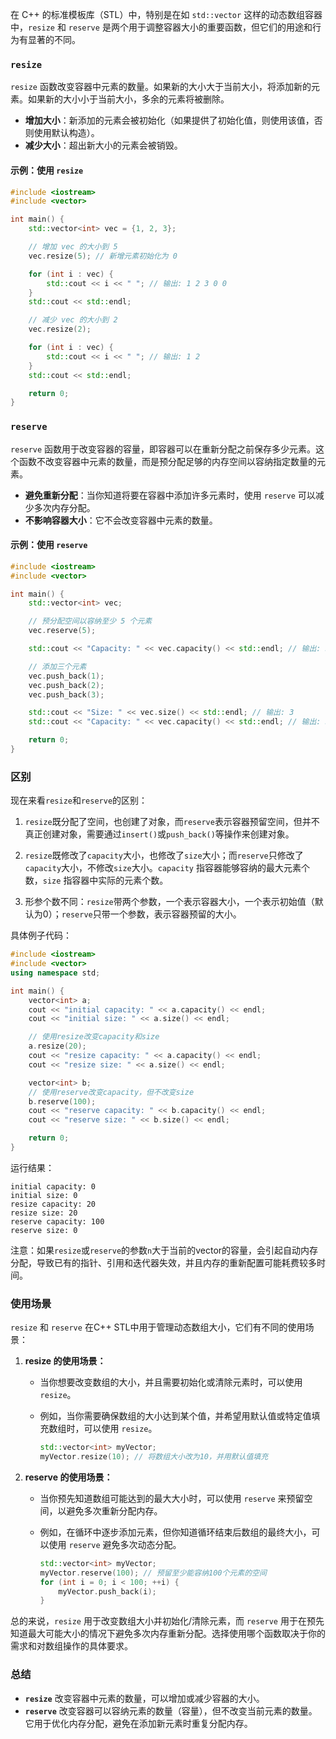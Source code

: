 在 C++ 的标准模板库（STL）中，特别是在如 `std::vector` 这样的动态数组容器中，`resize` 和 `reserve` 是两个用于调整容器大小的重要函数，但它们的用途和行为有显著的不同。

### `resize`

`resize` 函数改变容器中元素的数量。如果新的大小大于当前大小，将添加新的元素。如果新的大小小于当前大小，多余的元素将被删除。

- **增加大小**：新添加的元素会被初始化（如果提供了初始化值，则使用该值，否则使用默认构造）。
- **减少大小**：超出新大小的元素会被销毁。

#### 示例：使用 `resize`

```cpp
#include <iostream>
#include <vector>

int main() {
    std::vector<int> vec = {1, 2, 3};

    // 增加 vec 的大小到 5
    vec.resize(5); // 新增元素初始化为 0

    for (int i : vec) {
        std::cout << i << " "; // 输出: 1 2 3 0 0
    }
    std::cout << std::endl;

    // 减少 vec 的大小到 2
    vec.resize(2);

    for (int i : vec) {
        std::cout << i << " "; // 输出: 1 2
    }
    std::cout << std::endl;

    return 0;
}
```

### `reserve`

`reserve` 函数用于改变容器的容量，即容器可以在重新分配之前保存多少元素。这个函数不改变容器中元素的数量，而是预分配足够的内存空间以容纳指定数量的元素。

- **避免重新分配**：当你知道将要在容器中添加许多元素时，使用 `reserve` 可以减少多次内存分配。
- **不影响容器大小**：它不会改变容器中元素的数量。

#### 示例：使用 `reserve`

```cpp
#include <iostream>
#include <vector>

int main() {
    std::vector<int> vec;

    // 预分配空间以容纳至少 5 个元素
    vec.reserve(5);

    std::cout << "Capacity: " << vec.capacity() << std::endl; // 输出: 5

    // 添加三个元素
    vec.push_back(1);
    vec.push_back(2);
    vec.push_back(3);

    std::cout << "Size: " << vec.size() << std::endl; // 输出: 3
    std::cout << "Capacity: " << vec.capacity() << std::endl; // 输出: 5

    return 0;
}
```

### 区别

现在来看`resize`和`reserve`的区别：

1. `resize`既分配了空间，也创建了对象，而`reserve`表示容器预留空间，但并不真正创建对象，需要通过`insert()`或`push_back()`等操作来创建对象。

2. `resize`既修改了`capacity`大小，也修改了`size`大小；而`reserve`只修改了`capacity`大小，不修改`size`大小。`capacity` 指容器能够容纳的最大元素个数，`size` 指容器中实际的元素个数。

3. 形参个数不同：`resize`带两个参数，一个表示容器大小，一个表示初始值（默认为0）；`reserve`只带一个参数，表示容器预留的大小。

具体例子代码：

```cpp
#include <iostream>
#include <vector>
using namespace std;

int main() {
    vector<int> a;
    cout << "initial capacity: " << a.capacity() << endl;
    cout << "initial size: " << a.size() << endl;

    // 使用resize改变capacity和size
    a.resize(20);
    cout << "resize capacity: " << a.capacity() << endl;
    cout << "resize size: " << a.size() << endl;

    vector<int> b;
    // 使用reserve改变capacity，但不改变size
    b.reserve(100);
    cout << "reserve capacity: " << b.capacity() << endl;
    cout << "reserve size: " << b.size() << endl;

    return 0;
}
```

运行结果：

```
initial capacity: 0
initial size: 0
resize capacity: 20
resize size: 20
reserve capacity: 100
reserve size: 0
```

注意：如果`resize`或`reserve`的参数`n`大于当前的vector的容量，会引起自动内存分配，导致已有的指针、引用和迭代器失效，并且内存的重新配置可能耗费较多时间。

### 使用场景

`resize` 和 `reserve` 在C++ STL中用于管理动态数组大小，它们有不同的使用场景：

1. **resize 的使用场景：**
   - 当你想要改变数组的大小，并且需要初始化或清除元素时，可以使用 `resize`。
   - 例如，当你需要确保数组的大小达到某个值，并希望用默认值或特定值填充数组时，可以使用 `resize`。

     ```cpp
     std::vector<int> myVector;
     myVector.resize(10); // 将数组大小改为10，并用默认值填充
     ```

2. **reserve 的使用场景：**
   - 当你预先知道数组可能达到的最大大小时，可以使用 `reserve` 来预留空间，以避免多次重新分配内存。
   - 例如，在循环中逐步添加元素，但你知道循环结束后数组的最终大小，可以使用 `reserve` 避免多次动态分配。

     ```cpp
     std::vector<int> myVector;
     myVector.reserve(100); // 预留至少能容纳100个元素的空间
     for (int i = 0; i < 100; ++i) {
         myVector.push_back(i);
     }
     ```

总的来说，`resize` 用于改变数组大小并初始化/清除元素，而 `reserve` 用于在预先知道最大可能大小的情况下避免多次内存重新分配。选择使用哪个函数取决于你的需求和对数组操作的具体要求。

### 总结

- **`resize`** 改变容器中元素的数量，可以增加或减少容器的大小。
- **`reserve`** 改变容器可以容纳元素的数量（容量），但不改变当前元素的数量。它用于优化内存分配，避免在添加新元素时重复分配内存。